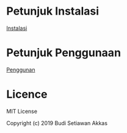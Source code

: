 # Petunjuk Instalasi

[Instalasi](http://git.bps.go.id/budi.akkas/pelayanan/wikis/Pedoman-Instalasi-Server)

# Petunjuk Penggunaan

[Penggunan](http://git.bps.go.id/budi.akkas/pelayanan/wikis/Pedoman-Pengguna)

# Licence

MIT License

Copyright (c) 2019 Budi Setiawan Akkas
